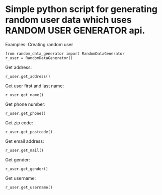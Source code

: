 # Simple python script for generating random user data which uses RANDOM USER GENERATOR api.

Examples:
Creating random user
```
from random_data_generator import RandomDataGenerator
r_user = RandomDataGenerator()
```
Get address:
```
r_user.get_address()
```
Get user first and last name:
```
r_user.get_name()
```
Get phone number:
```
r_user.get_phone()
```
Get zip code:
```
r_user.get_postcode()
```
Get email address:
```
r_user.get_mail()
```
Get gender:
```
r_user.get_gender()
```
Get username:
```
r_user.get_username()
```
